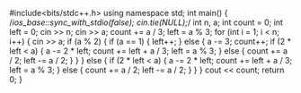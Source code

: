#include<bits/stdc++.h>
using namespace std;
int main()
{
	/*ios_base::sync_with_stdio(false);
	cin.tie(NULL);*/
	int n, a;
	int count = 0;
	int left = 0;
	cin >> n;
	cin >> a;
	count += a / 3;
	left = a % 3;
	for (int i = 1; i < n; i++)
	{
		cin >> a;
		if (a % 2)
		{
			if (a == 1)
			{
				left++;
			}
			else
			{
				a -= 3;
				count++;
				if (2 * left < a)
				{
					a -= 2 * left;
					count += left + a / 3;
					left = a % 3;
				}
				else
				{
					count += a / 2;
					left -= a / 2;
				}
			}
		}
		else
		{
			if (2 * left < a)
			{
				a -= 2 * left;
				count += left + a / 3;
				left = a % 3;
			}
			else
			{
				count += a / 2;
				left -= a / 2;
			}
		}
	}
	cout << count;
	return 0;
}
